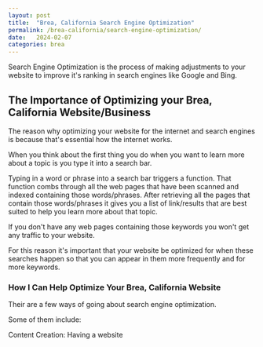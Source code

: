 ```yaml
---
layout: post
title:  "Brea, California Search Engine Optimization"
permalink: /brea-california/search-engine-optimization/
date:   2024-02-07
categories: brea
---
```


Search Engine Optimization is the process of making adjustments to your website to improve it's ranking in  search engines like Google and Bing. 

## The Importance of Optimizing your Brea, California Website/Business

The reason why optimizing your website for the internet and search engines is because that's essential how the internet works. 

When you think about the first thing you do when you want to learn more about a topic is you type it into a search bar.


Typing in a word or phrase into a search bar triggers a function.  That function combs through all the web pages that have been scanned and indexed containing those words/phrases.  After retrieving all the pages that contain those words/phrases it gives you a list of link/results that are best suited to help you learn more about that topic.

If you don't have any web pages containing those keywords you won't get any traffic to your website. 

For this reason it's important that your website be optimized for when these searches happen so that you can appear in them more frequently and for more keywords.

### How I Can Help Optimize Your Brea, California Website

Their are a few ways of going about search engine optimization.  

Some of them include:

Content Creation: Having a website 